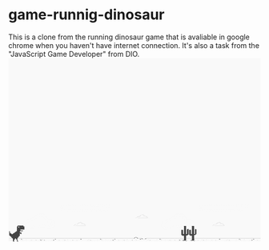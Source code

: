 # game-runnig-dinosaur
This is a clone from the running dinosaur game that is avaliable in google chrome when you haven't have internet connection. It's also a task from the  "JavaScript Game Developer" from DIO.
![screenshot](assets/img/example.png)

